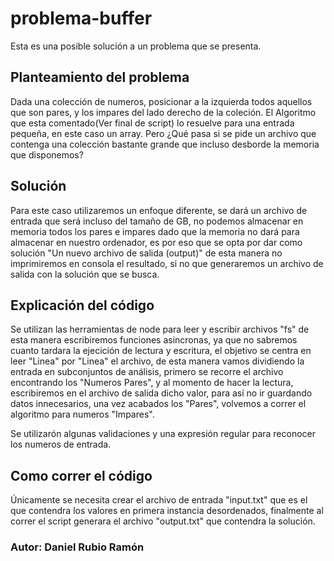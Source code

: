 # problema-buffer

Esta es una posible solución a un problema que se presenta.

## Planteamiento del problema

Dada una colección de numeros, posicionar a la izquierda todos aquellos que son pares, y los impares del lado derecho de la coleción.
El Algoritmo que esta comentado(Ver final de script) lo resuelve para una entrada pequeña, en este caso un array.
Pero ¿Qué pasa si se pide un archivo que contenga una colección bastante grande que incluso desborde la memoria que disponemos?

## Solución

Para este caso utilizaremos un enfoque diferente, se dará un archivo de entrada que será incluso del tamaño de GB, no podemos almacenar en memoria
todos los pares e impares dado que la memoria no dará para almacenar en nuestro ordenador, es por eso que se opta por dar como 
solución "Un nuevo archivo de salida (output)" de esta manera no imprimiremos en consola el resultado, si no que generaremos un archivo 
de salida con la solución que se busca.

## Explicación del código

Se utilizan las herramientas de node para leer y escribir archivos "fs" de esta manera escribiremos funciones asincronas, ya que no sabremos
cuanto tardara la ejecición de lectura y escritura, el objetivo se centra en leer "Linea" por "Linea" el archivo, de esta manera vamos dividiendo
la entrada en subconjuntos de análisis, primero se recorre el archivo encontrando los "Numeros Pares", y al momento de hacer la lectura, 
escribiremos en el archivo de salida dicho valor, para así no ir guardando datos innecesarios, una vez acabados los "Pares", 
volvemos a correr el algoritmo para numeros "Impares".

Se utilizarón algunas validaciones y una expresión regular para reconocer los numeros de entrada.


## Como correr el código

Únicamente se necesita crear el archivo de entrada "input.txt" que es el que contendra los valores en primera instancia desordenados,
finalmente al correr el script generara el archivo "output.txt" que contendra la solución.

### Autor: Daniel Rubio Ramón
